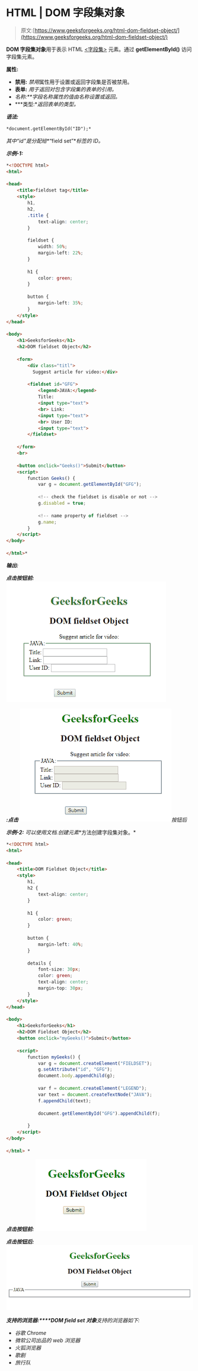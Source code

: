 # HTML | DOM 字段集对象

> 原文:[https://www.geeksforgeeks.org/html-dom-fieldset-object/](https://www.geeksforgeeks.org/html-dom-fieldset-object/)

**DOM 字段集对象**用于表示 HTML [<字段集>](https://www.geeksforgeeks.org/?p=252085) 元素。通过 **getElementById()** 访问字段集元素。

**属性:**

*   **禁用:** *禁用*属性用于设置或返回字段集是否被禁用。
*   **表单:** *用于返回对包含字段集的表单的引用。*
*   ***名称:**字段名称属性的值由*名称*设置或返回。*
*   ***类型:**返回表单的类型。*

***语法:***

```html
*document.getElementById("ID");*
```

*其中“id”是分配给**“field set”**标签的 ID。*

***示例-1:***

```html
*<!DOCTYPE html>
<html>

<head>
    <title>fieldset tag</title>
    <style>
        h1,
        h2,
        .title {
            text-align: center;
        }

        fieldset {
            width: 50%;
            margin-left: 22%;
        }

        h1 {
            color: green;
        }

        button {
            margin-left: 35%;
        }
    </style>
</head>

<body>
    <h1>GeeksforGeeks</h1>
    <h2>DOM fieldset Object</h2>

    <form>
        <div class="titl">
          Suggest article for video:</div>

        <fieldset id="GFG">
            <legend>JAVA:</legend>
            Title:
            <input type="text">
            <br> Link:
            <input type="text">
            <br> User ID:
            <input type="text">
        </fieldset>

    </form>
    <br>

    <button onclick="Geeks()">Submit</button>
    <script>
        function Geeks() {
            var g = document.getElementById("GFG");

            <!-- check the fieldset is disable or not -->
            g.disabled = true;

            <!-- name property of fieldset -->
            g.name;
        }
    </script>
</body>

</html>*
```

***输出:***

***点击按钮前:**
![](img/dadf0fc074b1d88aa25207e3085452d9.png)*

***:点击**
![](img/82ece8d57c7c8cff522c0fb1f5643899.png)按钮后*

***示例-2:** 可以使用**文档.创建元素**方法创建字段集对象。*

```html
*<!DOCTYPE html>
<html>

<head>
    <title>DOM Fieldset Object</title>
    <style>
        h1,
        h2 {
            text-align: center;
        }

        h1 {
            color: green;
        }

        button {
            margin-left: 40%;
        }

        details {
            font-size: 30px;
            color: green;
            text-align: center;
            margin-top: 30px;
        }
    </style>
</head>

<body>
    <h1>GeeksforGeeks</h1>
    <h2>DOM Fieldset Object</h2>
    <button onclick="myGeeks()">Submit</button>

    <script>
        function myGeeks() {
            var g = document.createElement("FIELDSET");
            g.setAttribute("id", "GFG");
            document.body.appendChild(g);

            var f = document.createElement("LEGEND");
            var text = document.createTextNode("JAVA");
            f.appendChild(text);

            document.getElementById("GFG").appendChild(f);

        }
    </script>
</body>

</html> *
```

***点击按钮前:**
![](img/3b529071741ef7652f57988582435c50.png)*

***点击按钮后:**
![](img/7116d1b7f2ebc9afb2a0b58769e0da25.png)*

***支持的浏览器:****DOM field set 对象**支持的浏览器如下:*

*   *谷歌 Chrome*
*   *微软公司出品的 web 浏览器*
*   *火狐浏览器*
*   *歌剧*
*   *旅行队*